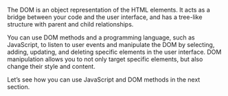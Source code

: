 The DOM is an object representation of the HTML elements. It acts as a bridge between your code and the user interface, 
and has a tree-like structure with parent and child relationships.

You can use DOM methods and a programming language, such as JavaScript, 
to listen to user events and manipulate the DOM by selecting, adding, updating, and deleting specific elements in the user interface. 
DOM manipulation allows you to not only target specific elements, but also change their style and content.

Let’s see how you can use JavaScript and DOM methods in the next section.